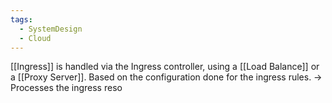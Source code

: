 ```yaml
---
tags:
  - SystemDesign
  - Cloud
---
```



[[Ingress]] is handled via the Ingress controller, using a [[Load Balance]] or a [[Proxy Server]]. Based on the configuration done for the ingress rules.
-> Processes the ingress reso

